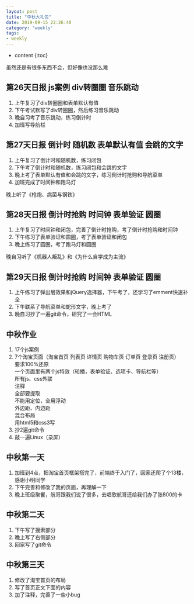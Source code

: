 ```yaml
---
layout: post
title: "中秋大礼包"
date: 2019-09-15 22:26:40
category: 'weekly'
tags:
- weekly
---
```

* content
{:toc}

虽然还是有很多东西不会，但好像也没那么难














## 第26天日报 js案例 div转圈圈 音乐跳动













1. 上午复习了div转圈圈和表单默认有值  
2. 下午考试默写了div转圈圈，然后练习音乐跳动  
3. 晚自习考了音乐跳动，练习倒计时  
4. 加班写导航栏 




## 第27天日报 倒计时 随机数 表单默认有值 会跳的文字













1. 上午复习了倒计时和随机数，练习闭包  
2. 下午考了倒计时和随机数，练习闭包和会跳的文字  
3. 晚上考了表单默认有值和会跳的文字，练习倒计时抢购和导航菜单  
4. 加班完成了时间钟和跑马灯  

晚上听了《枪炮、病菌与钢铁》  


## 第28天日报 倒计时抢购 时间钟 表单验证 圆圈













1. 上午复习了时间钟和闭包，完善了倒计时抢购，考了倒计时抢购和时间钟  
2. 下午练习了表单验证和圆圈，考了表单验证和闭包  
3. 晚上练习了圆圈，考了跑马灯和圆圈  

晚自习听了《机器人叛乱》和《为什么自学成为主流》  


## 第29天日报 倒计时抢购 时间钟 表单验证 圆圈













1. 上午练习了弹出层效果和jQuery选择器，下午考了，还学习了emment快速补全  
2. 下午联系了导航菜单和蛇形文字，晚上考了  
3. 晚自习抄了一遍git命令，研究了一会HTML  


## 中秋作业


1. 17个js案例   
2. 7个淘宝页面（淘宝首页 列表页 详情页 购物车页 订单页 登录页 注册页）  
    要求100%还原  
    一个页面里有两个js特效（轮播，表单验证、选项卡、导航栏等）  
    所有js、css外联  
    注释   
    全部要提取  
    不能用定位，全用浮动  
    外边距、内边距  
    混合布局  
    用html5和css3写  
3. 抄2遍git命令   
4. 敲一遍Linux（录屏） 


## 中秋第一天

1. 加班到4点，把淘宝首页框架搭完了，前端终于入门了，回家还爬了个13楼，感谢小明同学  
2. 下午完善和修改了我的页面，再理解一下  
3. 晚上班级聚餐，航哥跟我们说了很多，去唱歌航哥还给我们办了张800的卡  


## 中秋第二天

1. 下午写了搜索部分  
2. 晚上写了右侧部分  
3. 回家写了git命令  



## 中秋第三天
1. 修改了淘宝首页的布局  
2. 写了首页正文下面的内容  
3. 加了注释，完善了一些小bug  




